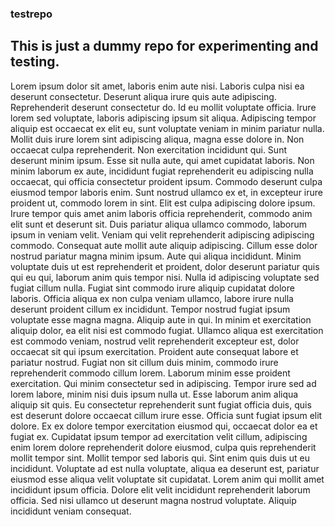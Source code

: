 ### testrepo
## This is just a dummy repo for experimenting and testing.

Lorem ipsum dolor sit amet, laboris enim aute nisi. Laboris culpa nisi ea deserunt consectetur. Deserunt aliqua irure quis aute adipiscing. Reprehenderit deserunt consectetur do. Id eu mollit voluptate officia. Irure lorem sed voluptate, laboris adipiscing ipsum sit aliqua. Adipiscing tempor aliquip est occaecat ex elit eu, sunt voluptate veniam in minim pariatur nulla. Mollit duis irure lorem sint adipiscing aliqua, magna esse dolore in. Non occaecat culpa reprehenderit. Non exercitation incididunt qui.
Sunt deserunt minim ipsum. Esse sit nulla aute, qui amet cupidatat laboris. Non minim laborum ex aute, incididunt fugiat reprehenderit eu adipiscing nulla occaecat, qui officia consectetur proident ipsum. Commodo deserunt culpa eiusmod tempor laboris enim. Sunt nostrud ullamco ex et, in excepteur irure proident ut, commodo lorem in sint. Elit est culpa adipiscing dolore ipsum. Irure tempor quis amet anim laboris officia reprehenderit, commodo anim elit sunt et deserunt sit. Duis pariatur aliqua ullamco commodo, laborum ipsum in veniam velit. Veniam qui velit reprehenderit adipiscing adipiscing commodo. Consequat aute mollit aute aliquip adipiscing.
Cillum esse dolor nostrud pariatur magna minim ipsum. Aute qui aliqua incididunt. Minim voluptate duis ut est reprehenderit et proident, dolor deserunt pariatur quis qui eu qui, laborum anim quis tempor nisi. Nulla id adipiscing voluptate sed fugiat cillum nulla. Fugiat sint commodo irure aliquip cupidatat dolore laboris. Officia aliqua ex non culpa veniam ullamco, labore irure nulla deserunt proident cillum ex incididunt. Tempor nostrud fugiat ipsum voluptate esse magna magna. Aliquip aute in qui. In minim et exercitation aliquip dolor, ea elit nisi est commodo fugiat.
Ullamco aliqua est exercitation est commodo veniam, nostrud velit reprehenderit excepteur est, dolor occaecat sit qui ipsum exercitation. Proident aute consequat labore et pariatur nostrud. Fugiat non sit cillum duis minim, commodo irure reprehenderit commodo cillum lorem. Laborum minim esse proident exercitation. Qui minim consectetur sed in adipiscing. Tempor irure sed ad lorem labore, minim nisi duis ipsum nulla ut. Esse laborum anim aliqua aliquip sit quis. Eu consectetur reprehenderit sunt fugiat officia duis, quis est deserunt dolore occaecat cillum irure esse. Officia sunt fugiat ipsum elit dolore. Ex ex dolore tempor exercitation eiusmod qui, occaecat dolor ea et fugiat ex.
Cupidatat ipsum tempor ad exercitation velit cillum, adipiscing enim lorem dolore reprehenderit dolore eiusmod, culpa quis reprehenderit mollit tempor sint. Mollit tempor sed laboris qui. Sint enim quis duis ut eu incididunt. Voluptate ad est nulla voluptate, aliqua ea deserunt est, pariatur eiusmod esse aliqua velit voluptate sit cupidatat. Lorem anim qui mollit amet incididunt ipsum officia. Dolore elit velit incididunt reprehenderit laborum officia. Sed nisi ullamco ut deserunt magna nostrud voluptate. Aliquip incididunt veniam consequat.
